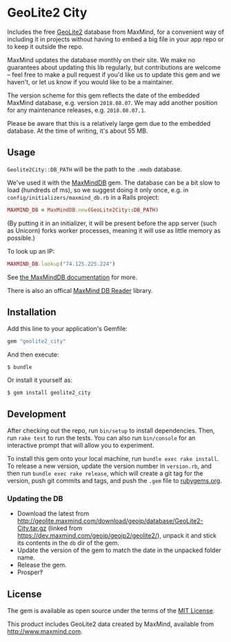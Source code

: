 # GeoLite2 City

Includes the free [GeoLite2](https://dev.maxmind.com/geoip/geoip2/geolite2/) database from MaxMind, for a convenient way of including it in projects without having to embed a big file in your app repo or to keep it outside the repo.

MaxMind updates the database monthly on their site. We make no guarantees about updating this lib regularly, but contributions are welcome – feel free to make a pull request if you'd like us to update this gem and we haven't, or let us know if you would like to be a maintainer.

The version scheme for this gem reflects the date of the embedded MaxMind database, e.g. version `2018.08.07`. We may add another position for any maintenance releases, e.g. `2018.08.07.1`.

Please be aware that this is a relatively large gem due to the embedded database. At the time of writing, it's about 55 MB.


## Usage

`Geolite2City::DB_PATH` will be the path to the `.mmdb` database.

We've used it with the [MaxMindDB](https://github.com/yhirose/maxminddb) gem. The database can be a bit slow to load (hundreds of ms), so we suggest doing it only once, e.g. in `config/initializers/maxmind_db.rb` in a Rails project:

``` ruby
MAXMIND_DB = MaxMindDB.new(GeoLite2City::DB_PATH)
```

(By putting it in an initializer, it will be present before the app server (such as Unicorn) forks worker processes, meaning it will use as little memory as possible.)

To look up an IP:

``` ruby
MAXMIND_DB.lookup("74.125.225.224")
```

See [the MaxMindDB documentation](https://github.com/yhirose/maxminddb) for more.

There is also an offical [MaxMind DB Reader](https://github.com/maxmind/MaxMind-DB-Reader-ruby) library.

## Installation

Add this line to your application's Gemfile:

``` ruby
gem "geolite2_city"
```

And then execute:

    $ bundle

Or install it yourself as:

    $ gem install geolite2_city


## Development

After checking out the repo, run `bin/setup` to install dependencies. Then, run `rake test` to run the tests. You can also run `bin/console` for an interactive prompt that will allow you to experiment.

To install this gem onto your local machine, run `bundle exec rake install`. To release a new version, update the version number in `version.rb`, and then run `bundle exec rake release`, which will create a git tag for the version, push git commits and tags, and push the `.gem` file to [rubygems.org](https://rubygems.org).

### Updating the DB

* Download the latest from <http://geolite.maxmind.com/download/geoip/database/GeoLite2-City.tar.gz> (linked from <https://dev.maxmind.com/geoip/geoip2/geolite2/>), unpack it and stick its contents in the `db` dir of the gem.
* Update the version of the gem to match the date in the unpacked folder name.
* Release the gem.
* Prosper‽


## License

The gem is available as open source under the terms of the [MIT License](http://opensource.org/licenses/MIT).

This product includes GeoLite2 data created by MaxMind, available from <http://www.maxmind.com>.
